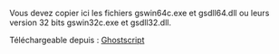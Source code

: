Vous devez copier ici les fichiers gswin64c.exe et gsdll64.dll ou leurs version 32 bits gswin32c.exe et gsdll32.dll.

Téléchargeable depuis : [Ghostscript](https://www.ghostscript.com/download)
